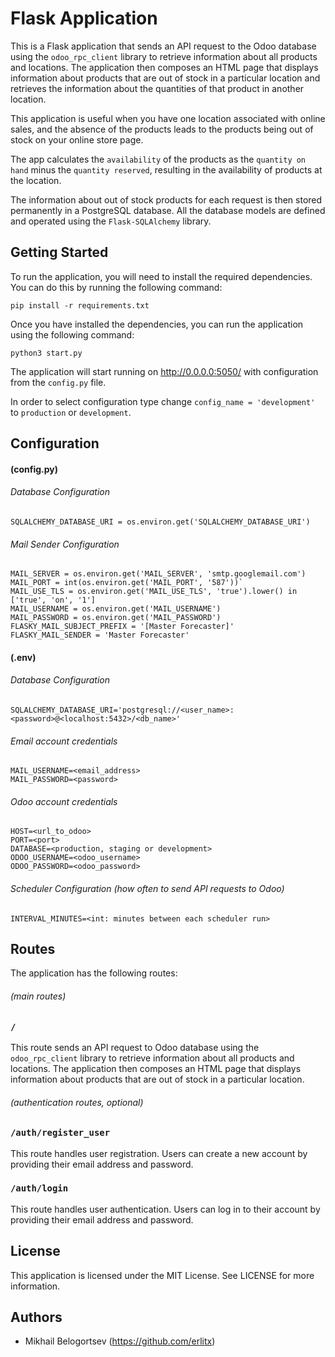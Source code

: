 # Flask Application

This is a Flask application that sends an API request to the Odoo database 
using the `odoo_rpc_client` library to retrieve information about all products
and locations. The application then composes an HTML page that displays 
information about products that are out of stock in a particular location and 
retrieves the information about the quantities of that product in another 
location.

This application is useful when you have one location associated with online 
sales, and the absence of the products leads to the products being out of 
stock on your online store page.

The app calculates the `availability` of the products as the `quantity on hand` 
minus the `quantity reserved`, resulting in the availability of products at 
the location.

The information about out of stock products for each request is then stored 
permanently in a PostgreSQL database. All the database models are defined and
operated using the `Flask-SQLAlchemy` library.

## Getting Started

To run the application, you will need to install the required dependencies. 
You can do this by running the following command:

`pip install -r requirements.txt`

Once you have installed the dependencies, you can run the application using 
the following command:

`python3 start.py`

The application will start running on http://0.0.0.0:5050/ with configuration
from the `config.py` file. 

In order to select configuration type change 
`config_name = 'development'`
to `production` or `development`.

## Configuration
#### (config.py)
###### Database Configuration
    SQLALCHEMY_DATABASE_URI = os.environ.get('SQLALCHEMY_DATABASE_URI')
    
###### Mail Sender Configuration

    MAIL_SERVER = os.environ.get('MAIL_SERVER', 'smtp.googlemail.com')  
    MAIL_PORT = int(os.environ.get('MAIL_PORT', '587'))`
    MAIL_USE_TLS = os.environ.get('MAIL_USE_TLS', 'true').lower() in ['true', 'on', '1']
    MAIL_USERNAME = os.environ.get('MAIL_USERNAME')
    MAIL_PASSWORD = os.environ.get('MAIL_PASSWORD')
    FLASKY_MAIL_SUBJECT_PREFIX = '[Master Forecaster]'
    FLASKY_MAIL_SENDER = 'Master Forecaster'

#### (.env)
###### Database Configuration
    SQLALCHEMY_DATABASE_URI='postgresql://<user_name>:<password>@<localhost:5432>/<db_name>'

###### Email account credentials
    MAIL_USERNAME=<email_address>
    MAIL_PASSWORD=<password>

###### Odoo account credentials
    HOST=<url_to_odoo>
    PORT=<port>
    DATABASE=<production, staging or development>
    ODOO_USERNAME=<odoo_username>
    ODOO_PASSWORD=<odoo_password>

###### Scheduler Configuration (how often to send API requests to Odoo)
    INTERVAL_MINUTES=<int: minutes between each scheduler run>

## Routes

The application has the following routes:

###### (main routes)

### `/`
This route sends an API request to Odoo database using the `odoo_rpc_client` library to retrieve information about all products and locations. The application then composes an HTML page that displays information about products that are out of stock in a particular location.

###### (authentication routes, optional)
### `/auth/register_user`

This route handles user registration. Users can create a new account by providing their email address and password.

### `/auth/login`

This route handles user authentication. Users can log in to their account by providing their email address and password.


## License

This application is licensed under the MIT License. See LICENSE for more information.

## Authors

- Mikhail Belogortsev (https://github.com/erlitx)